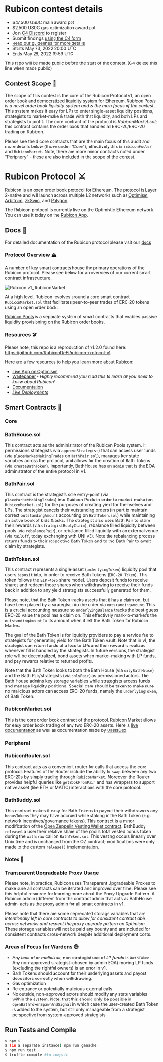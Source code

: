 # Rubicon contest details
- $47,500 USDC main award pot
- $2,500 USDC gas optimization award pot
- Join [C4 Discord](https://discord.gg/code4rena) to register
- Submit findings [using the C4 form](https://code4rena.com/contests/2022-05-rubicon-contest/submit)
- [Read our guidelines for more details](https://docs.code4rena.com/roles/wardens)
- Starts May 23, 2022 20:00 UTC
- Ends May 28, 2022 19:59 UTC

This repo will be made public before the start of the contest. (C4 delete this line when made public)

## Contest Scope 👀

The scope of this contest is the core of the Rubicon Protocol v1, an open order book and democratized liquidity system for Ethereum. *Rubicon Pools is a novel order book liquidity system and is the main focus of the contest*. This system makes it easy for LPs to enter single-asset liquidity positions, strategists to market-make & trade with that liquidity, and both LPs and strategists to profit. The core contract of the protocol is *RubiconMarket.sol*; this contract contains the order book that handles all ERC-20/ERC-20 trading on Rubicon.

Please see the 4 core contracts that are the main focus of this audit and more details below (those under “Core”); effectively this is `rubiconPools/` and `RubiconMarket`. Note, there are more minor contracts noted under “Periphery” - these are also included in the scope of the contest. 

# Rubicon Protocol ⚔️

Rubicon is an open order book protocol for Ethereum. The protocol is Layer 2-native and will launch across multiple L2 networks such as [Optimism](https://optimism.io/), [Arbitrum](https://arbitrum.io/), [zkSync](https://zksync.io/), and [Polygon](https://polygon.technology/).

The Rubicon protocol is currently live on the Optimistic Ethereum network. You can use it today on the [Rubicon App](https://app.rubicon.finance).

## Docs 📓

For detailed documentation of the Rubicon protocol please visit our [docs](https://docs.rubicon.finance/)

### Protocol Overview 🏔️

A number of key smart contracts house the primary operations of the Rubicon protocol. Please see below for an overview of our current smart contract infrastructure.

![Rubicon v1_ RubiconMarket](https://user-images.githubusercontent.com/32072172/159312652-a8a82329-844c-4315-8b0c-dd6d85cf49ce.png)

At a high level, Rubicon revolves around a core smart contract `RubiconMarket.sol` that facilitates peer-to-peer trades of ERC-20 tokens using an open order book.

[Rubicon Pools](https://docs.rubicon.finance/contracts/rubicon-pools) is a separate system of smart contracts that enables passive liquidity provisioning on the Rubicon order books.

### Resources 🛠️

Please note, this repo is a reproduction of v1.2.0 found here: https://github.com/RubiconDeFi/rubicon-protocol-v1.

Here are a few resources to help you learn more about [Rubicon](https://rubicon.finance):

- [Live App on Optimism!](https://app.rubicon.finance/)
- [Whitepaper](https://github.com/RubiconDeFi/rubicon-protocol-v1/blob/master/Rubicon%20v1%20Whitepaper.pdf) - *Highly recommend you read this to learn all you need to know about Rubicon!*
- [Documentation](https://docs.rubicon.finance/)
- *[Live Deployments](https://docs.rubicon.finance/rubicon-docs/contracts/deployments)*

## Smart Contracts 🧠

### Core

### BathHouse.sol

This contract acts as the administrator of the Rubicon Pools system. It permissions strategists (via `approveStrategist`) that can access user funds (via `placeMarketMakingTrades` on `BathPair.sol`), manages key state variables across the protocol, and allows for the creation of Bath Tokens (via `createBathToken`). Importantly, BathHouse has an `admin` that is the EOA administrator of the entire protocol in v1.

### BathPair.sol

This contract is the strategist’s sole entry-point (via `placeMarketMakingTrades`) into Rubicon Pools in order to market-make (on `RubiconMarket.sol`) for the purposes of creating yield for themselves and LPs. The strategist cancels their outstanding orders (in part to maintain correct `outstandingAmount` accounting on `BathToken.sol`) while maintaining an active book of bids & asks. The strategist also uses Bath Pair to claim their rewards (via `strategistBootyClaim`), rebalance filled liquidity between pools (via `rebalancePair`), or rebalance filled liquidity with an external venue (via `tailOff`, today exchanging with UNI v3). Note the rebalancing process returns funds to their respective Bath Token and to the Bath Pair to await claim by strategists.

### BathToken.sol

This contract represents a single-asset (`underlyingToken`) liquidity pool that users `deposit` into, in order to receive Bath Tokens (`ERC-20 Token`). This token follows the `EIP-4626` share model. Users deposit funds to receive shares and redeem those shares when withdrawing to receive their funds back in addition to any yield strategists successfully generated for them. 

Please note, that the Bath Token tracks assets that it has a claim on, but have been placed by a strategist into the order via `outstandingAmount`. This is a crucial accounting measure so `underlyingBalance` tracks the best-guess ERC-20 value the pool has a claim on. This effectively mark-to-market’s the `outstandingAmount` to its amount when it left the Bath Token for Rubicon Market. 

The goal of the Bath Token is for liquidity providers to pay a service fee to strategists for generating yield for the Bath Token vault. Note that in v1, the strategist can return funds at a loss to LPs and their reward is realized whenever fill is handled by the strategists. In future versions, the strategist role will be decentralized, bond assets when market-making with LP funds, and pay rewards relative to returned profits.

Note that the Bath Token looks to both the Bath House (via `onlyBathHouse`) and the Bath Pair/strategists (via `onlyPair`) as permissioned actors. The Bath House admins key storage variables while strategists access funds and manage liquidity positions. Special care should be taken to make sure no malicious actors can access ERC-20 funds, namely the `underlyingToken`,  of Bath Token.

### RubiconMarket.sol

This is the core order book contract of the protocol. Rubicon Market allows for easy order book trading of any two ERC-20 assets. Here is [live documentation](https://docs.rubicon.finance/rubicon-docs/contracts/rubicon-market) as well as documentation made by [OasisDex](https://oasisdex.com/docs/guides/introduction).

### Peripheral

### RubiconRouter.sol

This contract acts as a convenient router for calls that access the core protocol. Features of the Router include the ability to `swap` between any two ERC-20s by simply trading through `RubiconMarket`. Moreover, the Router provides helpful queries like `getBookFromPair` and has wrappers to support native asset (like ETH or MATIC) interactions with the core protocol.

### BathBuddy.sol 

This contract makes it easy for Bath Tokens to payout their withdrawers any `bonusTokens` they may have accrued while staking in the Bath Token (e.g. network incentives/governance tokens). This contract is a minor modification of the [Open Zeppelin Vesting Wallet contract](https://docs.openzeppelin.com/contracts/4.x/api/finance#VestingWallet). BathBuddy `release`s a user their relative share of the pool’s total vested bonus token during the `withdraw` call on `BathToken.sol`. This vesting occurs linearly over Unix time and is unchanged from the OZ contract; modifications were only made to the custom `release()` implementation.

### Notes 📑

### Transparent Upgradeable Proxy Usage

Please note, in practice, Rubicon uses Transparent Upgradeable Proxies to make sure all contracts can be iterated and improved over time. Please see this helpful resource for learning more about the Proxy Upgrade Pattern. A Rubicon admin (different from the contract admin that acts as BathHouse admin) acts as the proxy admin for all smart contracts in v1. 

Please note that there are some deprecated storage variables that are *intentionally left in core contracts to allow for consistent contract abis across networks and respect the proxy upgrade pattern on Optimism.* These storage variables will not be paid any bounty and are included for consistent contracts cross-network despite additional deployment costs.

### Areas of Focus for Wardens 😅

- Any *loss* of or *malicious*, non-strategist use of *LP funds* in `BathToken`. Any non-approved strategist (chosen by admin EOA) moving LP funds (excluding the rightful owners) is an error in v1.
- Bath Tokens should account for their underlying assets and payout depositors correctly when withdrawing.
- Gas optimization
- Re-entrancy or potentially malicious external calls
- No outside, non-approved actors should modify any state variables within the system. Note, that this should only be possible in `openBathTokenSpawnAndSignal` in which case the user-created Bath Token is added to the system, but still only manageable from a strategist perspective from system-approved strategists

## Run Tests and Compile
```bash
$ npm i
$ (in a separate instance) npm run ganache
$ npm run test
$ truffle compile #to compile
```

